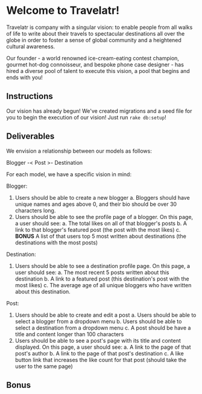 # Welcome to Travelatr!

Travelatr is company with a singular vision: to enable people from all walks of life to write about their travels to spectacular destinations all over the globe in order to foster a sense of global community and a heightened cultural awareness.

Our founder - a world renowned ice-cream-eating contest champion, gourmet hot-dog connoisseur, and bespoke phone case designer - has hired a diverse pool of talent to execute this vision, a pool that begins and ends with you!

## Instructions

Our vision has already begun! We've created migrations and a seed file for you to begin the execution of our vision! Just run `rake db:setup`!

## Deliverables

We envision a relationship between our models as follows:

Blogger -< Post >- Destination


For each model, we have a specific vision in mind:

Blogger:

1. Users should be able to create a new blogger
  a. Bloggers should have unique names and ages above 0, and their bio should be over 30 characters long.
2. Users should be able to see the profile page of a blogger. On this page, a user should see:
  a. The total likes on all of that blogger's posts
  b. A link to that blogger's featured post (the post with the most likes)
  c. **BONUS** A list of that users top 5 most written about destinations (the destinations with the most posts)

Destination:

1. Users should be able to see a destination profile page. On this page, a user should see:
  a. The most recent 5 posts written about this destination
  b. A link to a featured post (this destination's post with the most likes)
  c. The average age of all unique bloggers who have written about this destination.

Post:

1. Users should be able to create and edit a post
  a. Users should be able to select a blogger from a dropdown menu
  b. Users should be able to select a destination from a dropdown menu
  c. A post should be have a title and content longer than 100 characters
2. Users should be able to see a post's page with its title and content displayed. On this page, a user should see:
  a. A link to the page of that post's author
  b. A link to the page of that post's destination
  c. A like button link that increases the like count for that post (should take the user to the same page)



## Bonus
